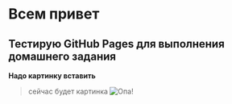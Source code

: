 # Всем привет
## Тестирую GitHub Pages для выполнения домашнего задания

**Надо картинку вставить**
>сейчас будет картинка
![Опа!](https://s00.yaplakal.com/pics/pics_original/8/5/0/17512058.jpg)